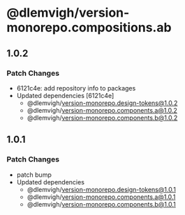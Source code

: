 # @dlemvigh/version-monorepo.compositions.ab

## 1.0.2

### Patch Changes

- 6121c4e: add repository info to packages
- Updated dependencies [6121c4e]
  - @dlemvigh/version-monorepo.design-tokens@1.0.2
  - @dlemvigh/version-monorepo.components.a@1.0.2
  - @dlemvigh/version-monorepo.components.b@1.0.2

## 1.0.1

### Patch Changes

- patch bump
- Updated dependencies
  - @dlemvigh/version-monorepo.design-tokens@1.0.1
  - @dlemvigh/version-monorepo.components.a@1.0.1
  - @dlemvigh/version-monorepo.components.b@1.0.1
